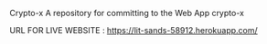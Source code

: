 
Crypto-x
A repository for committing to the Web App crypto-x

URL FOR LIVE WEBSITE : https://lit-sands-58912.herokuapp.com/
